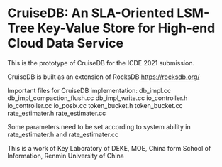 # CruiseDB: An SLA-Oriented LSM-Tree Key-Value Store for High-end Cloud Data Service

This is the prototype of CruiseDB for the ICDE 2021 submission.

CruiseDB is built as an extension of RocksDB https://rocksdb.org/

Important files for CruiseDB implementation:
db_impl.cc
db_impl_compaction_flush.cc
db_impl_write.cc
io_controller.h
io_controller.cc
io_posix.cc
token_bucket.h
token_bucket.cc
rate_estimater.h
rate_estimater.cc

Some parameters need to be set according to system ability in rate_estimater.h and rate_estimater.cc

This is a work of Key Laboratory of DEKE, MOE, China form School of Information, Renmin University of China